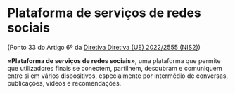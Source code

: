 # Plataforma de serviços de redes sociais
(Ponto 33 do Artigo 6º da [Diretiva Diretiva (UE) 2022/2555 (NIS2)](https://eur-lex.europa.eu/legal-content/PT/TXT/?uri=CELEX:32022L2555))

**«Plataforma de serviços de redes sociais»**, uma plataforma que permite que utilizadores finais se conectem, partilhem, descubram e comuniquem entre si em vários dispositivos, especialmente por intermédio de conversas, publicações, vídeos e recomendações.
